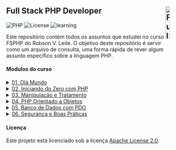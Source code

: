 ## Full Stack PHP Developer <img src="https://github.com/walissonaguirra/fsphp/assets/53498071/f674d550-fab6-4ba0-80de-4f9650e62363" width="15%" height="15%" align="right" valign="center" alt="Full Stack PHP Developer"/> 

![PHP](https://img.shields.io/badge/PHP-%5E8.2-blue)
![License](https://img.shields.io/badge/Code%20Apache-License-blue.svg)
![learning](https://img.shields.io/badge/PHP-learning-blue.svg)

Este repositório contém todos os assuntos que estudei no curso FSPHP do Robson V. Leite. O objetivo deste repositório é servir como um arquivo de consulta, uma forma rápida de rever algum assunto específico sobre a linguagem PHP.

#### Modulos do curso

<details>	
  <summary><a href="https://github.com/walissonaguirra/fsphp">01. Olá Mundo</a></summary>
  <ul>
    <li>01-06 Iníciando Projeto</li>
  </ul>
</details>

<details>	
  <summary><a href="https://github.com/walissonaguirra/fsphp">02. Iniciando do Zero com PHP</a></summary>
  <ul>
    <li>02-02 - Definindo Ambiente</li>
    <li>02-03 - Comandos de Saída</li>
    <li>02-04 - Variáveis e Tipos de Dados</li>
    <li>02-05 - Operadores na Prática</li>
    <li>02-06 - Arrays, Vetores e Pilhas</li>
    <li>02-07 - Estruturas de Controle</li>
    <li>02-08 - Estruturas de Repetição</li>
    <li>02-09 - Closures e Generators</li>
    <li>02-10 - Requisição de Arquivos</li>
    <li>02-11 - Trabalhando com Funções</li>
    <li>02-12 - Valores Constantes</li>
  </ul>
</details>

<details>	
  <summary><a href="https://github.com/walissonaguirra/fsphp">03. Manipulação e Tratamento</a></summary>
  <ul>
    <li>03-02 - Funções para Strings</li>
    <li>03-03 - Funções para Arrays</li>
    <li>03-04 - Manipulação de Objetos</li>
    <li>03-05 - Manipulação de Datas</li>
    <li>03-06 - Uma Classe DateTime</li>
    <li>03-07 - Manipulação de Arquivos</li>
    <li>03-08 - Gestão de Diretórios</li>
    <li>03-09 - Formulários e Filtros</li>
    <li>03-10 - Upload de Arquivos</li>
    <li>03-11 - Interação com Urls</li>
    <li>03-12 - Cookies e Sessões</li>
  </ul>
</details>

<details>	
  <summary><a href="https://github.com/walissonaguirra/fsphp">04. PHP Orientado a Objetos</a></summary>
  <ul>
    <li>04-02 - Classes, Propriedades e Objetos</li>
    <li>04-03 - Qualificação e Encapsulamento</li>
    <li>04-04 - Carregamento Automático</li>
    <li>04-05 - Interpretação e Operações (Parte 1)</li>
    <li>04-06 - Interpretação e Operações (Parte 2)</li>
    <li>04-07 - Relacionamento Entre Objetos</li>
    <li>04-08 - Herança e Polimorfismo</li>
    <li>04-09 - Membros de Uma Classe</li>
    <li>04-10 - Fundamentos de Abstração</li>
    <li>04-11 - Contratos com Interfaces</li>
    <li>04-12 - Comportamentos com Traits</li>
  </ul>
</details>

<details>	
  <summary><a href="https://github.com/walissonaguirra/fsphp">05. Banco de Dados com PDO</a></summary>
  <ul>
    <li>05-03 - Erros de Execução e Conexão</li>
    <li>05-04 - Consultas com Query e Exec</li>
    <li>05-05 - Explorando Estilos de Busca</li>
    <li>05-06 - Desmistificando Transações</li>
    <li>05-07 - PDOStatements e Bind Modes</li>
    <li>05-08 - Regra de Negócio e Modelo</li>
    <li>05-09 - Métodos de Busca e Leitura</li>
    <li>05-10 - Model Bootstrap e Cadastro</li>
    <li>05.11 - Carregando e Atualizando</li>
    <li>05.12 - Removendo Registro Ativo</li>
  </ul>
</details>

<details>	
  <summary><a href="https://github.com/walissonaguirra/fsphp">06. Segurança e Boas Práticas</a></summary>
  <ul>
    <li>06-02 - Configurações do PHP</li>
    <li>06-03 - Configurações do Projeto</li>
    <li>06-04 - Acesso e Controle de Sessões</li>
    <li>06-05 - Uma Única Interface de Erros</li>
    <li>06-06 - Camada de Manipulação (Parte 1)</li>
    <li>06-07 - Camada de Manipulação (Parte 2)</li>
    <li>06-08 - Camada de Manipulação (Parte 3)</li>
    <li>06-09 - Segurança e Gestão de Senhas</li>
    <li>06-10 - Mitigando Ataques XSS e CSRF</li>
    <li>06-11 - Refatorando Modelo de Usuário</li>
    <li>06-12 - Efetuando Cadastro de Usuário</li>
    <li>06-13 - Verificando Password com Hash</li>
    <li>06-14 - Consulta em Palavras Reservadas</li>
  </ul>
</details>

#### Licença

Este projeto está licenciado sob a licença [Apache License 2.0](https://github.com/walissonaguirra/fsphp/blob/main/LICENSE).
